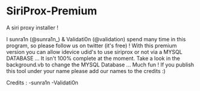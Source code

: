 SiriProx-Premium
================

A siri proxy installer !

I sunra1n (@sunra1n_) & Validati0n (@validation) spend many time in this program, so please follow us on twitter (it's free) !
With this premium version you can allow idevice udid's to use siriprox or not via a MYSQL DATABASE ...
It isn't 100% complete at the moment.
Take a look in the background.vb to change the MYSQL Database ...
Much fun !
If you publish this tool under your name please add our names to the credits :)

Credits :
          -sunra1n
          -Validati0n